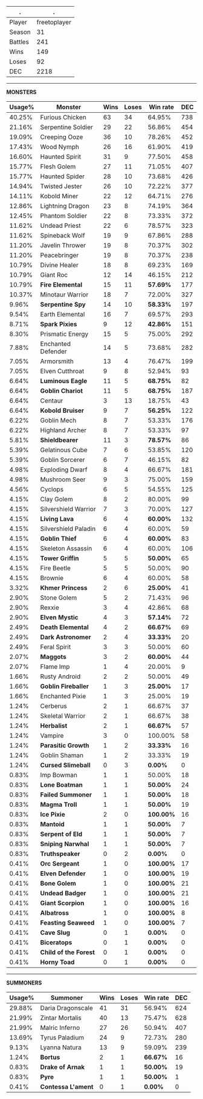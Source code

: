 .|.
|-|-
Player|freetoplayer
Season|31
Battles|241
Wins|149
Loses|92
DEC|2218

---
**MONSTERS**

Usage%|Monster|Wins|Loses|Win rate|DEC|
-|-|-|-|-|-|
40.25%|Furious Chicken|63|34|64.95%|738|
21.16%|Serpentine Soldier|29|22|56.86%|454|
19.09%|Creeping Ooze|36|10|78.26%|452|
17.43%|Wood Nymph|26|16|61.90%|419|
16.60%|Haunted Spirit|31|9|77.50%|458|
15.77%|Flesh Golem|27|11|71.05%|407|
15.77%|Haunted Spider|28|10|73.68%|426|
14.94%|Twisted Jester|26|10|72.22%|377|
14.11%|Kobold Miner|22|12|64.71%|276|
12.86%|Lightning Dragon|23|8|74.19%|364|
12.45%|Phantom Soldier|22|8|73.33%|372|
11.62%|Undead Priest|22|6|78.57%|323|
11.62%|Spineback Wolf|19|9|67.86%|288|
11.20%|Javelin Thrower|19|8|70.37%|302|
11.20%|Peacebringer|19|8|70.37%|238|
10.79%|Divine Healer|18|8|69.23%|169|
10.79%|Giant Roc|12|14|46.15%|212|
10.79%|**Fire Elemental**|15|11|**57.69%**|177|
10.37%|Minotaur Warrior|18|7|72.00%|327|
9.96%|**Serpentine Spy**|14|10|**58.33%**|197|
9.54%|Earth Elemental|16|7|69.57%|293|
8.71%|**Spark Pixies**|9|12|**42.86%**|151|
8.30%|Prismatic Energy|15|5|75.00%|292|
7.88%|Enchanted Defender|14|5|73.68%|282|
7.05%|Armorsmith|13|4|76.47%|199|
7.05%|Elven Cutthroat|9|8|52.94%|93|
6.64%|**Luminous Eagle**|11|5|**68.75%**|82|
6.64%|**Goblin Chariot**|11|5|**68.75%**|187|
6.64%|Centaur|3|13|18.75%|43|
6.64%|**Kobold Bruiser**|9|7|**56.25%**|122|
6.22%|Goblin Mech|8|7|53.33%|176|
6.22%|Highland Archer|8|7|53.33%|97|
5.81%|**Shieldbearer**|11|3|**78.57%**|86|
5.39%|Gelatinous Cube|7|6|53.85%|120|
5.39%|Goblin Sorcerer|6|7|46.15%|82|
4.98%|Exploding Dwarf|8|4|66.67%|181|
4.98%|Mushroom Seer|9|3|75.00%|159|
4.56%|Cyclops|6|5|54.55%|125|
4.15%|Clay Golem|8|2|80.00%|99|
4.15%|Silvershield Warrior|7|3|70.00%|127|
4.15%|**Living Lava**|6|4|**60.00%**|132|
4.15%|Silvershield Paladin|6|4|60.00%|59|
4.15%|**Goblin Thief**|6|4|**60.00%**|83|
4.15%|Skeleton Assassin|6|4|60.00%|106|
4.15%|**Tower Griffin**|5|5|**50.00%**|65|
4.15%|Fire Beetle|5|5|50.00%|90|
4.15%|Brownie|6|4|60.00%|58|
3.32%|**Khmer Princess**|2|6|**25.00%**|41|
2.90%|Stone Golem|5|2|71.43%|96|
2.90%|Rexxie|3|4|42.86%|68|
2.90%|**Elven Mystic**|4|3|**57.14%**|72|
2.49%|**Death Elemental**|4|2|**66.67%**|69|
2.49%|**Dark Astronomer**|2|4|**33.33%**|20|
2.49%|Feral Spirit|3|3|50.00%|60|
2.07%|**Maggots**|3|2|**60.00%**|44|
2.07%|Flame Imp|1|4|20.00%|9|
1.66%|Rusty Android|2|2|50.00%|49|
1.66%|**Goblin Fireballer**|1|3|**25.00%**|17|
1.66%|Enchanted Pixie|1|3|25.00%|19|
1.24%|Cerberus|2|1|66.67%|37|
1.24%|Skeletal Warrior|2|1|66.67%|38|
1.24%|**Herbalist**|2|1|**66.67%**|57|
1.24%|Vampire|3|0|100.00%|58|
1.24%|**Parasitic Growth**|1|2|**33.33%**|16|
1.24%|Goblin Shaman|1|2|33.33%|19|
1.24%|**Cursed Slimeball**|0|3|**0.00%**|0|
0.83%|Imp Bowman|1|1|50.00%|18|
0.83%|**Lone Boatman**|1|1|**50.00%**|24|
0.83%|**Failed Summoner**|1|1|**50.00%**|18|
0.83%|**Magma Troll**|1|1|**50.00%**|19|
0.83%|**Ice Pixie**|2|0|**100.00%**|16|
0.83%|**Mantoid**|1|1|**50.00%**|7|
0.83%|**Serpent of Eld**|1|1|**50.00%**|7|
0.83%|**Sniping Narwhal**|1|1|**50.00%**|7|
0.83%|**Truthspeaker**|0|2|**0.00%**|0|
0.41%|**Orc Sergeant**|1|0|**100.00%**|17|
0.41%|**Elven Defender**|1|0|**100.00%**|19|
0.41%|**Bone Golem**|1|0|**100.00%**|21|
0.41%|**Undead Badger**|1|0|**100.00%**|21|
0.41%|**Giant Scorpion**|1|0|**100.00%**|16|
0.41%|**Albatross**|1|0|**100.00%**|8|
0.41%|**Feasting Seaweed**|1|0|**100.00%**|7|
0.41%|**Cave Slug**|0|1|**0.00%**|0|
0.41%|**Biceratops**|0|1|**0.00%**|0|
0.41%|**Child of the Forest**|0|1|**0.00%**|0|
0.41%|**Horny Toad**|0|1|**0.00%**|0|

---
**SUMMONERS**

Usage%|Summoner|Wins|Loses|Win rate|DEC|
-|-|-|-|-|-|
29.88%|Daria Dragonscale|41|31|56.94%|624|
21.99%|Zintar Mortalis|40|13|75.47%|628|
21.99%|Malric Inferno|27|26|50.94%|407|
13.69%|Tyrus Paladium|24|9|72.73%|280|
9.13%|Lyanna Natura|13|9|59.09%|239|
1.24%|**Bortus**|2|1|**66.67%**|16|
0.83%|**Drake of Arnak**|1|1|**50.00%**|19|
0.83%|**Pyre**|1|1|**50.00%**|1|
0.41%|**Contessa L'ament**|0|1|**0.00%**|0|
